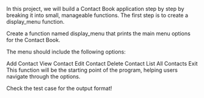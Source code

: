 In this project, we will build a Contact Book application step by step by breaking it into small, manageable functions. The first step is to create a display_menu function.

Create a function named display_menu that prints the main menu options for the Contact Book.

The menu should include the following options:

Add Contact
View Contact
Edit Contact
Delete Contact
List All Contacts
Exit
This function will be the starting point of the program, helping users navigate through the options.

Check the test case for the output format!
